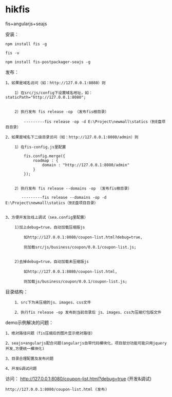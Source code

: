 # hikfis
fis+angularjs+seajs


安装：

	npm install fis -g

	fis -v

	npm install fis-postpackager-seajs -g


发布：

	1、如果是域名访问（如：http://127.0.0.1:8080）则
	
		1）在src/js/config下设置域名地址，如：staticPath="http://127.0.0.1:8080";
		
		
		2）执行发布 fis release -op （发布fis根目录）
		
	        ---------fis release -op -d E:\Project\newmall\statics（到E盘项目目录）

	2、如果是域名下二级目录访问（如：http://127.0.0.1:8080/admin）则
	
	   	1）在fis-config.js里配置
	   	
			fis.config.merge({
			    roadmap : {
			        domain : "http://127.0.0.1:8080/admin"
			    }
			});
		
			
		2）执行发布 fis release --domains -op （发布fis根目录）
		
		   ---------fis release --domains -op -d E:\Project\newmall\statics（到E盘项目目录）


	3、方便开发及线上调试（sea.config里配置）

		1)加上debug=true，自动加载压缩版js
		
			如http://127.0.0.1:8080/coupon-list.html?debug=true,
			
			则加载src/js/business/coupon/0.0.1/coupon-list.js;
			
			
		2)去掉debug=true，自动加载未压缩版js
		
			如http://127.0.0.1:8080/coupon-list.html,
			
			则加载js/business/coupon/0.0.1/coupon-list.js;


目录结构：

     	1、src下为未压缩的js、images、css文件
     	
     	2、执行fis release -op 发布到当前目录后 js、images、css为压缩打包版文件


demo示例解决的问题：

	1、绝对路径问题（fis压缩后的图片显示绝对路径）
	
	2、seajs+angularjs配合问题(angularjs自带代码模块化，项目部分功能可能只用jquery开发,方便统一模块化)
	
	3、目录合理配置及发布问题
	
	4、开发&调试问题


访问：
	http://127.0.0.1:8080/coupon-list.html?debug=true (开发&调试)
	
	http://127.0.0.1:8080/coupon-list.html (发布)
